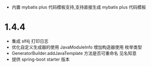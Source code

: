 
- 内置 mybatis plus 代码模板支持,支持直接生成 mybatis plus 代码模板

# 1.4.4
- 集成 slf4j 打印日志
- 优化自定义生成器的使用 JavaModuleInfo 增加构造器使用 枚举类型
- GeneratorBuilder.addJavaTemplate  方法是否可重命名 见名知意
- 提供 spring-boot starter 版本
